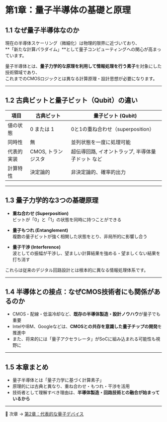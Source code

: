 # 第1章：量子半導体の基礎と原理

## 1.1 なぜ量子半導体なのか

現在の半導体スケーリング（微細化）は物理的限界に近づいており、  
**「新たな計算パラダイム」**として量子コンピューティングへの関心が高まっています。

量子半導体とは、**量子力学的な原理を利用して情報処理を行う素子**を対象にした技術領域であり、  
これまでのCMOSロジックとは異なる計算原理・設計思想が必要になります。

---

## 1.2 古典ビットと量子ビット（Qubit）の違い

| 項目 | 古典ビット | 量子ビット (Qubit) |
|------|-------------|---------------------|
| 値の状態 | 0 または 1 | 0と1の重ね合わせ（superposition） |
| 同時性 | 無 | 並列状態を一度に処理可能 |
| 代表的実装 | CMOS, トランジスタ | 超伝導回路, イオントラップ, 半導体量子ドット など |
| 計算特性 | 決定論的 | 非決定論的、確率的出力 |

---

## 1.3 量子力学的な3つの基礎原理

- **重ね合わせ (Superposition)**  
  ビットが「0」と「1」の状態を同時に持つことができる

- **量子もつれ (Entanglement)**  
  複数の量子ビットが強く相関した状態をとり、非局所的に影響し合う

- **量子干渉 (Interference)**  
  波としての振幅が干渉し、望ましい計算結果を強める・望ましくない結果を打ち消す

これらは従来のデジタル回路設計とは根本的に異なる情報処理体系です。

---

## 1.4 半導体との接点：なぜCMOS技術者にも関係があるのか

- CMOS・配線・低温冷却など、**既存の半導体製造・設計ノウハウ**が量子でも重要
- IntelやIBM、Googleなどは、**CMOSとの共存を意識した量子チップの開発**を推進中
- また、将来的には「量子アクセラレータ」がSoCに組み込まれる可能性も視野に

---

## 1.5 本章まとめ

- 量子半導体とは「量子力学に基づく計算素子」
- 原理的には古典と異なり、重ね合わせ・もつれ・干渉を活用
- 技術者として理解すべき理由は、**半導体製造・回路技術との融合が始まっているから**

---

🔗 次章 → [第2章：代表的な量子デバイス](02_devices.md)
